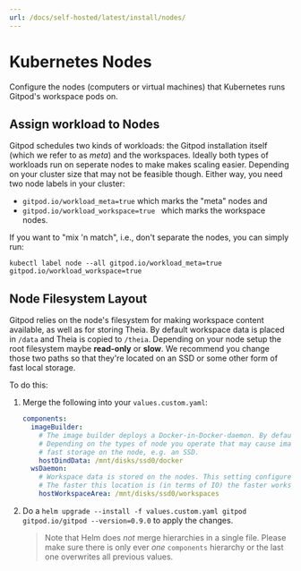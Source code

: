```yaml
---
url: /docs/self-hosted/latest/install/nodes/
---
```


# Kubernetes Nodes

Configure the nodes (computers or virtual machines) that Kubernetes runs Gitpod's workspace pods on.

## Assign workload to Nodes

Gitpod schedules two kinds of workloads: the Gitpod installation itself (which we refer to as _meta_) and the workspaces. Ideally both types of workloads run on seperate nodes to make makes scaling easier.
Depending on your cluster size that may not be feasible though. Either way, you need two node labels in your cluster:

- `gitpod.io/workload_meta=true` which marks the "meta" nodes and
- `gitpod.io/workload_workspace=true ` which marks the workspace nodes.

If you want to "mix 'n match", i.e., don't separate the nodes, you can simply run:

```
kubectl label node --all gitpod.io/workload_meta=true gitpod.io/workload_workspace=true
```

## Node Filesystem Layout

Gitpod relies on the node's filesystem for making workspace content available, as well as for storing Theia. By default workspace data is placed in `/data` and Theia is copied to `/theia`. Depending on your node setup the root filesystem maybe **read-only** or **slow**.
We recommend you change those two paths so that they're located on an SSD or some other form of fast local storage.

To do this:

1.  Merge the following into your `values.custom.yaml`:
    ```yaml
    components:
      imageBuilder:
        # The image builder deploys a Docker-in-Docker-daemon. By default that Docker daemon works in an empty-dir on the node.
        # Depending on the types of node you operate that may cause image builds to fail or not perform well. We recommend you give the Docker daemon
        # fast storage on the node, e.g. an SSD.
        hostDindData: /mnt/disks/ssd0/docker
      wsDaemon:
        # Workspace data is stored on the nodes. This setting configures where on the ndoe the workspace data lives.
        # The faster this location is (in terms of IO) the faster workspaces will initialize.
        hostWorkspaceArea: /mnt/disks/ssd0/workspaces
    ```
2.  Do a `helm upgrade --install -f values.custom.yaml gitpod gitpod.io/gitpod --version=0.9.0` to apply the changes.

    > Note that Helm does _not_ merge hierarchies in a single file. Please make sure there is only ever _one_ `components` hierarchy or the last one overwrites all previous values.
